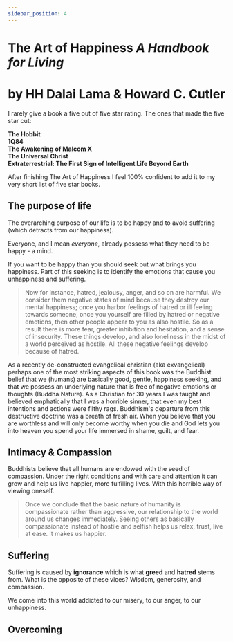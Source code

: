 ```yaml
---
sidebar_position: 4
---
```


# The Art of Happiness _A Handbook for Living_

# by HH Dalai Lama & Howard C. Cutler

I rarely give a book a five out of five star rating. The ones that made the five star cut:

**The Hobbit**<br />
**1Q84**<br />
**The Awakening of Malcom X**<br />
**The Universal Christ**<br />
**Extraterrestrial: The First Sign of Intelligent Life Beyond Earth**

After finishing The Art of Happiness I feel 100% confident to add it to my very short list of five star books.

## The purpose of life

The overarching purpose of our life is to be happy and to avoid suffering (which detracts from our happiness).

Everyone, and I mean _everyone_, already possess what they need to be happy - a mind.

If you want to be happy than you should seek out what brings you happiness. Part of this seeking is to identify the emotions that cause you unhappiness and suffering.

> Now for instance, hatred, jealousy, anger, and so on are harmful. We consider them negative states of mind because they destroy our mental happiness; once you harbor feelings of hatred or ill feeling towards someone, once you yourself are filled by hatred or negative emotions, then other people appear to you as also hostile. So as a result there is more fear, greater inhibition and hesitation, and a sense of insecurity. These things develop, and also loneliness in the midst of a world perceived as hostile. All these negative feelings develop because of hatred.

As a recently de-constructed evangelical christian (aka exvangelical) perhaps one of the most striking aspects of this book was the Buddhist belief that we (humans) are basically good, gentle, happiness seeking, and that we possess an underlying nature that is free of negative emotions or thoughts (Buddha Nature). As a Christian for 30 years I was taught and believed emphatically that I was a horrible sinner, that even my best intentions and actions were filthy rags. Buddhism's departure from this destructive doctrine was a breath of fresh air. When you believe that you are worthless and will only become worthy when you die and God lets you into heaven you spend your life immersed in shame, guilt, and fear.

## Intimacy & Compassion

Buddhists believe that all humans are endowed with the seed of compassion. Under the right conditions and with care and attention it can grow and help us live happier, more fulfilling lives. With this horrible way of viewing oneself.

> Once we conclude that the basic nature of humanity is compassionate rather than aggressive, our relationship to the world around us changes immediately. Seeing others as basically compassionate instead of hostile and selfish helps us relax, trust, live at ease. It makes us happier.

## Suffering

Suffering is caused by **ignorance** which is what **greed** and **hatred** stems from. What is the opposite of these vices? Wisdom, generosity, and compassion.

We come into this world addicted to our misery, to our anger, to our unhappiness.

## Overcoming

